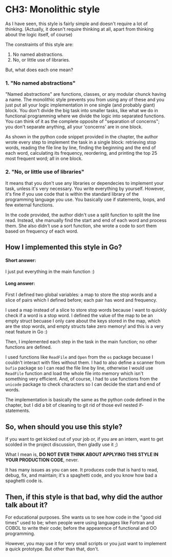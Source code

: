 # CH3: Monolithic style

As I have seen, this style is fairly simple and doesn't require a lot of thinking. (Actually, it doesn't require thinking at all, apart from thinking about the logic itself, of course)

The constraints of this style are:

1. No named abstractions.
2. No, or little use of libraries.

But, what does each one mean?


### 1. "No named abstractions"

"Named abstractions" are functions, classes, or any modular chunck having a name. The monolithic style prevents you from using any of these and you just put all your logic implementation in one single (and probably giant) block. You don't divide the big task into smaller tasks, like what we do in functional programming where we divide the logic into separated functions. You can think of it as the complete opposite of "separation of concerns"; you don't separate anything, all your 'concerns' are in one block.

As shown in the python code snippet provided in the chapter, the author wrote every step to implement the task in a single block: retrieving stop words, reading the file line by line, finding the beginning and the end of each word, calculating its frequency, reordering, and printing the top 25 most frequent word; all in one block.


### 2. "No, or little use of libraries"

It means that you don't use any libraries or dependecies to implement your task, unless it's very necessary. You write everything by yourself. However, it's fine if you use code that is within the standard library of the programming language you use. You basically use if statements, loops, and few external functions.

In the code provided, the author didn't use a split function to split the line read. Instead, she manually find the start and end of each word and process them. She also didn't use a sort function, she wrote a code to sort them based on frequency of each word.


## How I implemented this style in Go?

#### Short answer:

I just put everything in the main function :)


#### Long answer:

First I defined two global variables: a map to store the stop words and a slice of pairs which I defined before; each pair has word and frequency.

I used a map instead of a slice to store stop words because I want to quickly check if a word is a stop word. I defined the value of the map to be an empty struct becuase I only care about the keys stored in the map, which are the stop words, and empty structs take zero memory! and this is a very neat feature in Go :)

Then, I implemented each step in the task in the main function; no other functions are defined.

I used functions like `ReadFile` and `Open` from the `os` package becuase I couldn't interact with files without them. I had to also define a scanner from `bufio` package so I can read the file line by line, otherwise I would use `ReadFile` function and load the whole file into memory which isn't something very efficient. And, of course, I had to use functions from the `unicode` package to check characters so I can decide the start and end of words.

The implementation is basically the same as the python code defined in the chapter, but I did a bit of cleaning to git rid of those evil nested if-statements.


## So, when should you use this style?

If you want to get kicked out of your job or, if you are an intern, want to get scolded in the project discussion, then gladly use it ;)

What I mean is, **DO NOT EVER THINK ABOUT APPLYING THIS STYLE IN YOUR PRODUCTION CODE**, never.

It has many issues as you can see. It produces code that is hard to read, debug, fix, and maintain; it's a spaghetti code, and you know how bad a spaghetti code is.


## Then, if this style is that bad, why did the author talk about it?

For educational purposes. She wants us to see how code in the "good old times" used to be; when people were using languages like Fortran and COBOL to write their code; before the appearence of functional and OO programming. 

However, you may use it for very small scripts or you just want to implement a quick prototype. But other than that, don't.